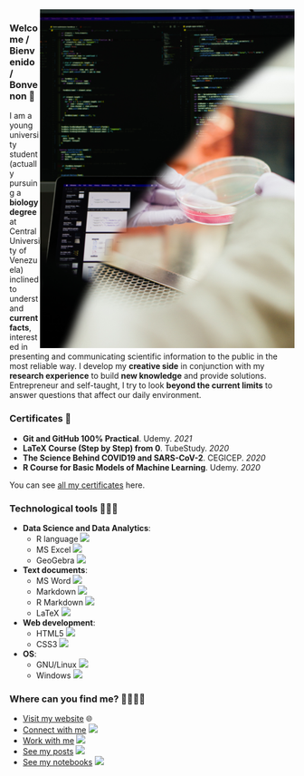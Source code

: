 <img src="https://github.com/itsmiguelrojas/itsmiguelrojas/blob/main/illustration.png" align="right" width="450"/>

### Welcome / Bienvenido / Bonvenon 👋

I am a young university student (actually pursuing a **biology degree** at
Central University of Venezuela) inclined to understand **current facts**,
interested in presenting and communicating scientific information to
the public in the most reliable way. I develop my **creative side** in
conjunction with my **research experience** to build **new knowledge** and
provide solutions. Entrepreneur and self-taught, I try to look
**beyond the current limits** to answer questions that affect our
daily environment.

### Certificates 📜
- **Git and GitHub 100% Practical**. Udemy. *2021*
- **LaTeX Course (Step by Step) from 0**. TubeStudy. *2020*
- **The Science Behind COVID19 and SARS-CoV-2**. CEGICEP. *2020*
- **R Course for Basic Models of Machine Learning**. Udemy. *2020*

You can see [all my certificates](https://itsmiguelrojas.github.io/certificates/) here.

### Technological tools 👨🏻‍💻
- **Data Science and Data Analytics**:
  - R language <img src="https://upload.wikimedia.org/wikipedia/commons/thumb/1/1b/R_logo.svg/2560px-R_logo.svg.png" width="20" />
  - MS Excel <img src="https://upload.wikimedia.org/wikipedia/commons/thumb/7/73/Microsoft_Excel_2013-2019_logo.svg/2086px-Microsoft_Excel_2013-2019_logo.svg.png" width="20" />
  - GeoGebra <img src="https://upload.wikimedia.org/wikipedia/commons/thumb/5/57/Geogebra.svg/2048px-Geogebra.svg.png" width="20" />
- **Text documents**:
  - MS Word <img src="https://upload.wikimedia.org/wikipedia/commons/thumb/8/8d/Microsoft_Word_2013-2019_logo.svg/2086px-Microsoft_Word_2013-2019_logo.svg.png" width="20" />
  - Markdown <img src="https://upload.wikimedia.org/wikipedia/commons/thumb/4/48/Markdown-mark.svg/1280px-Markdown-mark.svg.png" width="20" />
  - R Markdown <img src="https://rmarkdown.rstudio.com/docs/reference/figures/logo.png" width="20" />
  - LaTeX <img src="https://upload.wikimedia.org/wikipedia/commons/2/25/LaTeX_logo.png" width="25" />
- **Web development**:
  - HTML5 <img src="https://upload.wikimedia.org/wikipedia/commons/thumb/6/61/HTML5_logo_and_wordmark.svg/768px-HTML5_logo_and_wordmark.svg.png" width="20" />
  - CSS3 <img src="https://upload.wikimedia.org/wikipedia/commons/thumb/d/d5/CSS3_logo_and_wordmark.svg/1452px-CSS3_logo_and_wordmark.svg.png" width="15" />
- **OS**:
  - GNU/Linux <img src="https://upload.wikimedia.org/wikipedia/commons/thumb/3/35/Tux.svg/1200px-Tux.svg.png" width="20" />
  - Windows <img src="https://upload.wikimedia.org/wikipedia/commons/thumb/5/5f/Windows_logo_-_2012.svg/2048px-Windows_logo_-_2012.svg.png" width="20" />

### Where can you find me? 🙋🏻‍♂️📍
- [Visit my website](https://itsmiguelrojas.github.io/) 🌐
- [Connect with me](https://www.linkedin.com/in/itsmiguelrojas/) <img src="https://cdn-icons-png.flaticon.com/512/174/174857.png" width="20" />
- [Work with me](https://www.fiverr.com/itsmiguelrojas) <img src="https://assetsv2.fiverrcdn.com/assets/favicon-32x32-23d4a3fd56a87eaf5a93ddf35a220811.png" width="20" />
- [See my posts](https://www.instagram.com/itsmiguelrojas/) <img src="https://upload.wikimedia.org/wikipedia/commons/thumb/a/a5/Instagram_icon.png/1024px-Instagram_icon.png" width="20" />
- [See my notebooks](https://www.kaggle.com/itsmiguelrojas) <img src="https://cdn3.iconfinder.com/data/icons/logos-and-brands-adobe/512/189_Kaggle-512.png" height="20" />
